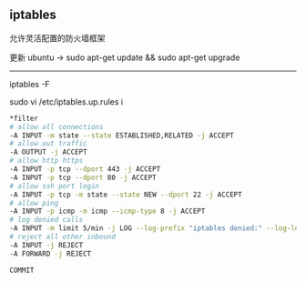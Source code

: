 ## iptables 

允许灵活配置的防火墙框架

更新 ubuntu -> sudo apt-get update && sudo apt-get upgrade

---

iptables -F

sudo vi /etc/iptables.up.rules   i

```bash
*filter
# allow all connections
-A INPUT -m state --state ESTABLISHED,RELATED -j ACCEPT
# allow out traffic
-A OUTPUT -j ACCEPT
# allow http https 
-A INPUT -p tcp --dport 443 -j ACCEPT
-A INPUT -p tcp --dport 80 -j ACCEPT
# allow ssh port login 
-A INPUT -p tcp -m state --state NEW --dport 22 -j ACCEPT
# allow ping
-A INPUT -p icmp -m icmp --icmp-type 8 -j ACCEPT
# log denied calls
-A INPUT -m limit 5/min -j LOG --log-prefix "iptables denied:" --log-level 7
# reject all other inbound
-A INPUT -j REJECT
-A FORWARD -j REJECT

COMMIT
```